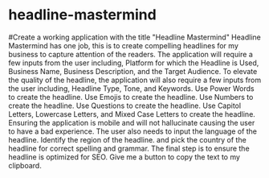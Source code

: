 # headline-mastermind
#Create a working application with the title "Headline Mastermind"
Headline Mastermind has one job, this is to create compelling headlines for my business to capture attention of the readers.
The application will require a few inputs from the user including, Platform for which the Headline is Used, Business Name, Business Description, and the Target Audience.
To elevate the quality of the headline, the application will also require a few inputs from the user including, Headline Type, Tone, and Keywords.
Use Power Words to create the headline.
Use Emojis to create the headline. Use Numbers to create the headline. Use Questions to create the headline. Use Capitol Letters, Lowercase Letters, and Mixed Case Letters to create the headline.
Ensuring the application is mobile and will not hallucinate causing the user to have a bad experience.
The user also needs to input the language of the headline. Identify the region of the headline. and pick the country of the headline for correct spelling and grammar.
The final step is to ensure the headline is optimized for SEO.
Give me a button to copy the text to my clipboard.
